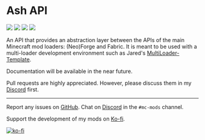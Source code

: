 # Ash API
[![](http://cf.way2muchnoise.eu/full_838498_downloads.svg)](https://www.curseforge.com/minecraft/mc-mods/ash-api)
[![](https://img.shields.io/modrinth/dt/ash-api?logo=modrinth&style=flat)](https://www.modrinth.com/mod/ash-api)
[![](http://cf.way2muchnoise.eu/versions/838498.svg)](https://www.curseforge.com/minecraft/mc-mods/ash-api)
[![](https://maven.diontryban.com/api/badge/latest/releases/com/diontryban/ash_api/ash_api-common?color=40c14a&name=Maven&prefix=v)](https://maven.diontryban.com/#/releases/com/diontryban/ash_api)

An API that provides an abstraction layer between the APIs of the main Minecraft mod loaders: (Neo)Forge and Fabric. It is meant to be used with a multi-loader development environment such as Jared's [MultiLoader-Template](https://github.com/jaredlll08/MultiLoader-Template).

Documentation will be available in the near future.

Pull requests are highly appreciated. However, please discuss them in my [Discord](https://discord.gg/aUwZKagWh2) first.

---

Report any issues on [GitHub](https://github.com/Trikzon/ash-api/issues). Chat on [Discord](https://discord.gg/aUwZKagWh2) in the `#mc-mods` channel.

Support the development of my mods on [Ko-fi](https://ko-fi.com/X7X8D56YI).

[![ko-fi](https://ko-fi.com/img/githubbutton_sm.svg)](https://ko-fi.com/X7X8D56YI)
